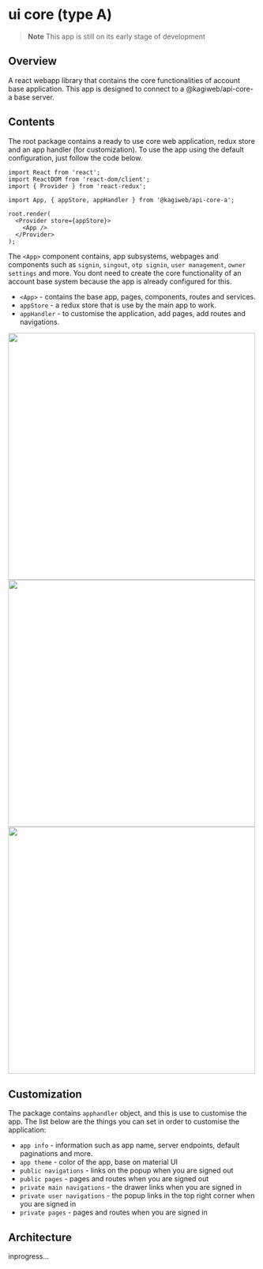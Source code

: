 # ui core (type A)
> **Note**
This app is still on its early stage of development

## Overview
A react webapp library that contains the core functionalities of account base application. This app is designed to connect to a @kagiweb/api-core-a base server.

## Contents
The root package contains a ready to use core web application, redux store and an app handler (for customization).
To use the app using the default configuration, just follow the code below.

```tsx
import React from 'react';
import ReactDOM from 'react-dom/client';
import { Provider } from 'react-redux';

import App, { appStore, appHandler } from '@kagiweb/api-core-a';

root.render(
  <Provider store={appStore}>
    <App />
  </Provider>
);
```

The `<App>` component contains, app subsystems, webpages and components such as `signin`, `singout`, `otp signin`, `user management`, `owner settings` and more.
You dont need to create the core functionality of an account base system because the app is already configured for this.

- `<App>` - contains the base app, pages, components, routes and services.
- `appStore` - a redux store that is use by the main app to work.
- `appHandler` - to customise the application, add pages, add routes and navigations.

<img src="https://raw.githubusercontent.com/gilbertgit95/kagiweb-ui-core-a/master/docs/images/public-pages-e1.png" width="500" />

<img src="https://raw.githubusercontent.com/gilbertgit95/kagiweb-ui-core-a/master/docs/images/private-pages-e1.png" width="500" />

<img src="https://raw.githubusercontent.com/gilbertgit95/kagiweb-ui-core-a/master/docs/images/private-pages-e2.png" width="500" />


## Customization
The package contains `apphandler` object, and this is use to customise the app. The list below are the things you can set in order to customise the application:

- `app info` - information such as app name, server endpoints, default paginations and more.
- `app theme` - color of the app, base on material UI
- `public navigations` - links on the popup when you are signed out
- `public pages` - pages and routes when you are signed out
- `private main navigations` - the drawer links when you are signed in
- `private user navigations` - the popup links in the top right corner when you are signed in
- `private pages` - pages and routes when you are signed in

## Architecture
inprogress...
